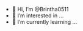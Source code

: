 - 👋 Hi, I’m @Brintha0511
- 👀 I’m interested in ...
- 🌱 I’m currently learning ...

<!---
Brintha0511/Brintha0511 is a ✨ special ✨ repository because its `README.md` (this file) appears on your GitHub profile.
You can click the Preview link to take a look at your changes.
--->
